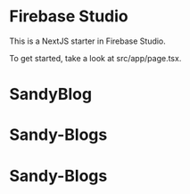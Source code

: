 # Firebase Studio

This is a NextJS starter in Firebase Studio.

To get started, take a look at src/app/page.tsx.
# SandyBlog
# Sandy-Blogs
# Sandy-Blogs
